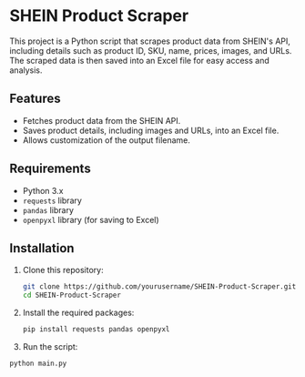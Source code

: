 # SHEIN Product Scraper

This project is a Python script that scrapes product data from SHEIN's API, including details such as product ID, SKU, name, prices, images, and URLs. The scraped data is then saved into an Excel file for easy access and analysis.

## Features

- Fetches product data from the SHEIN API.
- Saves product details, including images and URLs, into an Excel file.
- Allows customization of the output filename.

## Requirements

- Python 3.x
- `requests` library
- `pandas` library
- `openpyxl` library (for saving to Excel)

## Installation

1. Clone this repository:
   ```bash
   git clone https://github.com/yourusername/SHEIN-Product-Scraper.git
   cd SHEIN-Product-Scraper


2. Install the required packages:
   ```bash
   pip install requests pandas openpyxl


3. Run the script:
```bash
python main.py
